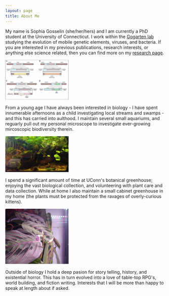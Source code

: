 ```yaml
---
layout: page
title: About Me
---
```


My name is Sophia Gosselin (she/her/hers) and I am currently a PhD student at the University of Connecticut. I work within the [Gogarten lab](https://j.p.gogarten.uconn.edu/) studying the evolution of mobile genetic elements, viruses, and bacteria. If you are interested in my previous publications, research interests, or anything else science related, then you can find more on my [research page](/research.md).

<img src="images\non_canonical_inteins.jpg" tite="Non-canonical Intein Architectures - Figure from a recent manuscript" alt="drawing" style="width:200px;"/>

From a young age I have always been interested in biology - I have spent innumerable afternoons as a child investigating local streams and swamps - and this has carried into aulthood. I maintain several small aquariums, and reguarly pull out my personal microscope to investigate ever-growing mircoscopic biodiversity therein.

<img src="images/desk_tank_dec_2024.jpg" title="The Brazilian Pennywort (Hydrocotyle Leucocephala) is a nitrogen hog <3" alt="drawing" style="width:200px;"/> 

I spend a significant amount of time at UConn's botanical greenhouse; enjoying the vast biological collection, and volunteering with plant care and data collection. While at home I also maintain a small cabinet greenhouse in my home  (the plants must be protected from the ravages of overly-curious kittens).

<img src="images/prayer_plant_flower.jpg" title="Our first Prayer Plant (Maranta leuconeura) flower!" alt="drawing" style="width:200px;"/>

Outside of biology I hold a deep pasion for story telling, history, and existential horror. This has in turn evolved into a love of table-top RPG's, world building, and fiction writing. Interests that I will be more than happy to speak at length about if asked. 
